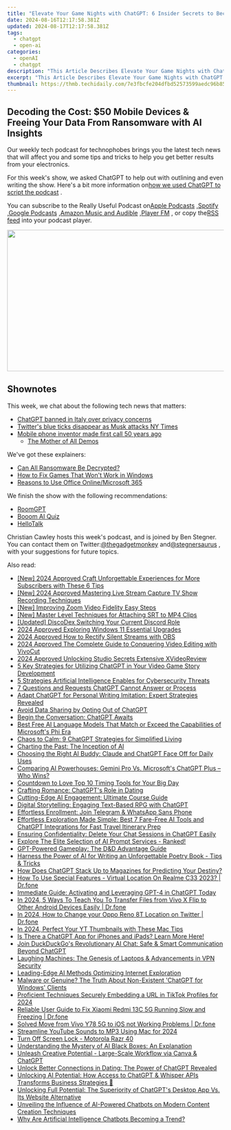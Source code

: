 ```yaml
---
title: "Elevate Your Game Nights with ChatGPT: 6 Insider Secrets to Becoming an A+ Dungeon Master's Partner"
date: 2024-08-16T12:17:58.381Z
updated: 2024-08-17T12:17:58.381Z
tags:
  - chatgpt
  - open-ai
categories:
  - openAI
  - chatgpt
description: "This Article Describes Elevate Your Game Nights with ChatGPT: 6 Insider Secrets to Becoming an A+ Dungeon Master's Partner"
excerpt: "This Article Describes Elevate Your Game Nights with ChatGPT: 6 Insider Secrets to Becoming an A+ Dungeon Master's Partner"
thumbnail: https://thmb.techidaily.com/7e3fbcfe204dfbd52573599aedc96b853d77272f3befed715bed50ff29c06e5a.jpg
---
```


## Decoding the Cost: $50 Mobile Devices & Freeing Your Data From Ransomware with AI Insights

 Our weekly tech podcast for technophobes brings you the latest tech news that will affect you and some tips and tricks to help you get better results from your electronics.

 For this week's show, we asked ChatGPT to help out with outlining and even writing the show. Here's a bit more information on[how we used ChatGPT to script the podcast](https://www.makeuseof.com/i-used-chatgpt-to-script-a-podcast-heres-what-happened/) .

 You can subscribe to the Really Useful Podcast on[Apple Podcasts](https://podcasts.apple.com/gb/podcast/the-really-useful-podcast/id1437847131?mt=2) ,[Spotify](https://open.spotify.com/show/283gDxLd6OTNEpRq6tN7ha) ,[Google Podcasts](https://www.google.com/podcasts?feed=aHR0cHM6Ly9hbmNob3IuZm0vcy8zMWJlNDcwL3BvZGNhc3QvcnNz) ,[Amazon Music and Audible](https://music.amazon.co.uk/podcasts/20ab73d4-5da2-46c7-a17f-dc6eb39bdb48/The-Really-Useful-Podcast) ,[Player FM](https://player.fm/series/the-really-useful-podcast-2491856) , or copy the[RSS feed](https://feeds.transistor.fm/the-really-useful-podcast) into your podcast player.

<!-- affiliate ads begin -->
<a href="https://ursime.pxf.io/c/5597632/2092236/16384" target="_top" id="2092236"><img src="//a.impactradius-go.com/display-ad/16384-2092236" border="0" alt="" width="1920" height="329"/></a><img height="0" width="0" src="https://imp.pxf.io/i/5597632/2092236/16384" style="position:absolute;visibility:hidden;" border="0" />
<!-- affiliate ads end -->
## Shownotes

This week, we chat about the following tech news that matters:

* [ChatGPT banned in Italy over privacy concerns](https://www.bbc.co.uk/news/technology-65139406)
* [Twitter's blue ticks disappear as Musk attacks NY Times](https://www.bbc.co.uk/news/technology-65156216)
* [Mobile phone inventor made first call 50 years ago](https://www.bbc.co.uk/news/technology-65112048)  
  * [The Mother of All Demos](https://www.youtube.com/watch?v=B6rKUf9DWRI)

We've got these explainers:

* [Can All Ransomware Be Decrypted?](https://www.makeuseof.com/can-all-ransomware-be-decrypted/)
* [How to Fix Games That Won't Work in Windows](https://www.makeuseof.com/fix-games-not-working-windows/)
* [Reasons to Use Office Online/Microsoft 365](https://www.makeuseof.com/tag/dont-pay-word-5-reasons-use-office-online/)

We finish the show with the following recommendations:

* [RoomGPT](http://https://www.roomgpt.io/)
* [Booom AI Quiz](https://booom.ai/)
* [HelloTalk](https://www.hellotalk.com/?lang=en)

 Christian Cawley hosts this week's podcast, and is joined by Ben Stegner. You can contact them on Twitter:[@thegadgetmonkey](https://twitter.com/thegadgetmonkey) and[@stegnersaurus](https://twitter.com/stegnersaurus) , with your suggestions for future topics.


<ins class="adsbygoogle"
     style="display:block"
     data-ad-format="autorelaxed"
     data-ad-client="ca-pub-7571918770474297"
     data-ad-slot="1223367746"></ins>



<ins class="adsbygoogle"
     style="display:block"
     data-ad-client="ca-pub-7571918770474297"
     data-ad-slot="8358498916"
     data-ad-format="auto"
     data-full-width-responsive="true"></ins>

<span class="atpl-alsoreadstyle">Also read:</span>
<div><ul>
<li><a href="https://facebook-video-footage.techidaily.com/new-2024-approved-craft-unforgettable-experiences-for-more-subscribers-with-these-6-tips/"><u>[New] 2024 Approved  Craft Unforgettable Experiences for More Subscribers with These 6 Tips</u></a></li>
<li><a href="https://screen-sharing-recording.techidaily.com/new-2024-approved-mastering-live-stream-capture-tv-show-recording-techniques/"><u>[New] 2024 Approved  Mastering Live Stream Capture  TV Show Recording Techniques</u></a></li>
<li><a href="https://some-knowledge.techidaily.com/new-improving-zoom-video-fidelity-easy-steps/"><u>[New] Improving Zoom Video Fidelity  Easy Steps</u></a></li>
<li><a href="https://extra-skills.techidaily.com/new-master-level-techniques-for-attaching-srt-to-mp4-clips/"><u>[New] Master Level Techniques for Attaching SRT to MP4 Clips</u></a></li>
<li><a href="https://discord-videos.techidaily.com/updated-discodex-switching-your-current-discord-role/"><u>[Updated] DiscoDex  Switching Your Current Discord Role</u></a></li>
<li><a href="https://some-techniques.techidaily.com/2024-approved-exploring-windows-11-essential-upgrades/"><u>2024 Approved  Exploring Windows 11  Essential Upgrades</u></a></li>
<li><a href="https://visual-screen-recording.techidaily.com/2024-approved-how-to-rectify-silent-streams-with-obs/"><u>2024 Approved  How to Rectify Silent Streams with OBS</u></a></li>
<li><a href="https://some-skills.techidaily.com/2024-approved-the-complete-guide-to-conquering-video-editing-with-vivocut/"><u>2024 Approved  The Complete Guide to Conquering Video Editing with VivoCut</u></a></li>
<li><a href="https://fox-hovers.techidaily.com/2024-approved-unlocking-studio-secrets-extensive-xvideoreview/"><u>2024 Approved  Unlocking Studio Secrets  Extensive XVideoReview</u></a></li>
<li><a href="https://tech-haven.techidaily.com/5-key-strategies-for-utilizing-chatgpt-in-your-video-game-story-development/"><u>5 Key Strategies for Utilizing ChatGPT in Your Video Game Story Development</u></a></li>
<li><a href="https://tech-haven.techidaily.com/5-strategies-artificial-intelligence-enables-for-cybersecurity-threats/"><u>5 Strategies Artificial Intelligence Enables for Cybersecurity Threats</u></a></li>
<li><a href="https://tech-haven.techidaily.com/7-questions-and-requests-chatgpt-cannot-answer-or-process/"><u>7 Questions and Requests ChatGPT Cannot Answer or Process</u></a></li>
<li><a href="https://tech-haven.techidaily.com/adapt-chatgpt-for-personal-writing-imitation-expert-strategies-revealed/"><u>Adapt ChatGPT for Personal Writing Imitation: Expert Strategies Revealed</u></a></li>
<li><a href="https://tech-haven.techidaily.com/avoid-data-sharing-by-opting-out-of-chatgpt/"><u>Avoid Data Sharing by Opting Out of ChatGPT</u></a></li>
<li><a href="https://tech-haven.techidaily.com/begin-the-conversation-chatgpt-awaits/"><u>Begin the Conversation: ChatGPT Awaits</u></a></li>
<li><a href="https://tech-haven.techidaily.com/best-free-ai-language-models-that-match-or-exceed-the-capabilities-of-microsofts-phi-era/"><u>Best Free AI Language Models That Match or Exceed the Capabilities of Microsoft's Phi Era</u></a></li>
<li><a href="https://tech-haven.techidaily.com/chaos-to-calm-9-chatgpt-strategies-for-simplified-living/"><u>Chaos to Calm: 9 ChatGPT Strategies for Simplified Living</u></a></li>
<li><a href="https://tech-haven.techidaily.com/charting-the-past-the-inception-of-ai/"><u>Charting the Past: The Inception of AI</u></a></li>
<li><a href="https://tech-haven.techidaily.com/choosing-the-right-ai-buddy-claude-and-chatgpt-face-off-for-daily-uses/"><u>Choosing the Right AI Buddy: Claude and ChatGPT Face Off for Daily Uses</u></a></li>
<li><a href="https://tech-haven.techidaily.com/comparing-ai-powerhouses-gemini-pro-vs-microsofts-chatgpt-plus-who-wins/"><u>Comparing AI Powerhouses: Gemini Pro Vs. Microsoft's ChatGPT Plus – Who Wins?</u></a></li>
<li><a href="https://fox-helps.techidaily.com/countdown-to-love-top-10-timing-tools-for-your-big-day/"><u>Countdown to Love  Top 10 Timing Tools for Your Big Day</u></a></li>
<li><a href="https://tech-haven.techidaily.com/crafting-romance-chatgpts-role-in-dating/"><u>Crafting Romance: ChatGPT's Role in Dating</u></a></li>
<li><a href="https://tech-haven.techidaily.com/cutting-edge-ai-engagement-ultimate-course-guide/"><u>Cutting-Edge AI Engagement: Ultimate Course Guide</u></a></li>
<li><a href="https://tech-haven.techidaily.com/digital-storytelling-engaging-text-based-rpg-with-chatgpt/"><u>Digital Storytelling: Engaging Text-Based RPG with ChatGPT</u></a></li>
<li><a href="https://tech-haven.techidaily.com/effortless-enrollment-join-telegram-and-whatsapp-sans-phone/"><u>Effortless Enrollment: Join Telegram & WhatsApp Sans Phone</u></a></li>
<li><a href="https://tech-haven.techidaily.com/effortless-exploration-made-simple-best-7-fare-free-ai-tools-and-chatgpt-integrations-for-fast-travel-itinerary-prep/"><u>Effortless Exploration Made Simple: Best 7 Fare-Free AI Tools and ChatGPT Integrations for Fast Travel Itinerary Prep</u></a></li>
<li><a href="https://tech-haven.techidaily.com/ensuring-confidentiality-delete-your-chat-sessions-in-chatgpt-easily/"><u>Ensuring Confidentiality: Delete Your Chat Sessions in ChatGPT Easily</u></a></li>
<li><a href="https://tech-haven.techidaily.com/1722021933374-explore-the-elite-selection-of-ai-prompt-services-ranked/"><u>Explore The Elite Selection of AI Prompt Services - Ranked!</u></a></li>
<li><a href="https://tech-haven.techidaily.com/gpt-powered-gameplay-the-dandd-advantage-guide/"><u>GPT-Powered Gameplay: The D&D Advantage Guide</u></a></li>
<li><a href="https://tech-haven.techidaily.com/harness-the-power-of-ai-for-writing-an-unforgettable-poetry-book-tips-and-tricks/"><u>Harness the Power of AI for Writing an Unforgettable Poetry Book - Tips & Tricks</u></a></li>
<li><a href="https://tech-haven.techidaily.com/how-does-chatgpt-stack-up-to-magazines-for-predicting-your-destiny/"><u>How Does ChatGPT Stack Up to Magazines for Predicting Your Destiny?</u></a></li>
<li><a href="https://change-location.techidaily.com/how-to-use-special-features-virtual-location-on-realme-c33-2023-drfone-by-drfone-virtual-android/"><u>How To Use Special Features - Virtual Location On Realme C33 2023? | Dr.fone</u></a></li>
<li><a href="https://tech-haven.techidaily.com/immediate-guide-activating-and-leveraging-gpt-4-in-chatgpt-today/"><u>Immediate Guide: Activating and Leveraging GPT-4 in ChatGPT Today</u></a></li>
<li><a href="https://android-transfer.techidaily.com/in-2024-5-ways-to-teach-you-to-transfer-files-from-vivo-x-flip-to-other-android-devices-easily-drfone-by-drfone-transfer-from-android-transfer-from-android/"><u>In 2024, 5 Ways To Teach You To Transfer Files from Vivo X Flip to Other Android Devices Easily | Dr.fone</u></a></li>
<li><a href="https://location-social.techidaily.com/in-2024-how-to-change-your-oppo-reno-8t-location-on-twitter-drfone-by-drfone-virtual-android/"><u>In 2024, How to Change your Oppo Reno 8T Location on Twitter | Dr.fone</u></a></li>
<li><a href="https://youtube-tips.techidaily.com/24-perfect-your-yt-thumbnails-with-these-mac-tips/"><u>In 2024, Perfect Your YT Thumbnails with These Mac Tips</u></a></li>
<li><a href="https://tech-haven.techidaily.com/is-there-a-chatgpt-app-for-iphones-and-ipads-learn-more-here/"><u>Is There a ChatGPT App for iPhones and iPads? Learn More Here!</u></a></li>
<li><a href="https://tech-haven.techidaily.com/join-duckduckgos-revolutionary-ai-chat-safe-and-smart-communication-beyond-chatgpt/"><u>Join DuckDuckGo's Revolutionary AI Chat: Safe & Smart Communication Beyond ChatGPT</u></a></li>
<li><a href="https://tech-haven.techidaily.com/laughing-machines-the-genesis-of-laptops-and-advancements-in-vpn-security/"><u>Laughing Machines: The Genesis of Laptops & Advancements in VPN Security</u></a></li>
<li><a href="https://tech-haven.techidaily.com/leading-edge-ai-methods-optimizing-internet-exploration/"><u>Leading-Edge AI Methods Optimizing Internet Exploration</u></a></li>
<li><a href="https://tech-haven.techidaily.com/malware-or-genuine-the-truth-about-non-existent-chatgpt-for-windows-clients/"><u>Malware or Genuine? The Truth About Non-Existent 'ChatGPT for Windows' Clients</u></a></li>
<li><a href="https://extra-approaches.techidaily.com/proficient-techniques-securely-embedding-a-url-in-tiktok-profiles-for-2024/"><u>Proficient Techniques  Securely Embedding a URL in TikTok Profiles for 2024</u></a></li>
<li><a href="https://fix-guide.techidaily.com/reliable-user-guide-to-fix-xiaomi-redmi-13c-5g-running-slow-and-freezing-drfone-by-drfone-fix-android-problems-fix-android-problems/"><u>Reliable User Guide to Fix Xiaomi Redmi 13C 5G Running Slow and Freezing | Dr.fone</u></a></li>
<li><a href="https://android-transfer.techidaily.com/solved-move-from-vivo-y78-5g-to-ios-not-working-problems-drfone-by-drfone-transfer-from-android-transfer-from-android/"><u>Solved Move from Vivo Y78 5G to iOS not Working Problems | Dr.fone</u></a></li>
<li><a href="https://youtube-blog.techidaily.com/mline-youtube-sounds-to-mp3-using-mac-for-2024/"><u>Streamline YouTube Sounds to MP3 Using Mac for 2024</u></a></li>
<li><a href="https://techidaily.com/turn-off-screen-lock-motorola-razr-40-by-drfone-android-unlock-android-unlock/"><u>Turn Off Screen Lock - Motorola Razr 40</u></a></li>
<li><a href="https://tech-haven.techidaily.com/understanding-the-mystery-of-ai-black-boxes-an-explanation/"><u>Understanding the Mystery of AI Black Boxes: An Explanation</u></a></li>
<li><a href="https://tech-haven.techidaily.com/unleash-creative-potential-large-scale-workflow-via-canva-and-chatgpt/"><u>Unleash Creative Potential - Large-Scale Workflow via Canva & ChatGPT</u></a></li>
<li><a href="https://tech-haven.techidaily.com/unlock-better-connections-in-dating-the-power-of-chatgpt-revealed/"><u>Unlock Better Connections in Dating: The Power of ChatGPT Revealed</u></a></li>
<li><a href="https://tech-haven.techidaily.com/unlocking-ai-potential-how-access-to-chatgpt-and-whisper-apis-transforms-business-strategies/"><u>Unlocking AI Potential: How Access to ChatGPT & Whisper APIs Transforms Business Strategies 🚀</u></a></li>
<li><a href="https://tech-haven.techidaily.com/unlocking-full-potential-the-superiority-of-chatgpts-desktop-app-vs-its-website-alternative/"><u>Unlocking Full Potential: The Superiority of ChatGPT's Desktop App Vs. Its Website Alternative</u></a></li>
<li><a href="https://tech-haven.techidaily.com/unveiling-the-influence-of-ai-powered-chatbots-on-modern-content-creation-techniques/"><u>Unveiling the Influence of AI-Powered Chatbots on Modern Content Creation Techniques</u></a></li>
<li><a href="https://tech-haven.techidaily.com/why-are-artificial-intelligence-chatbots-becoming-a-trend/"><u>Why Are Artificial Intelligence Chatbots Becoming a Trend?</u></a></li>
</ul></div>
